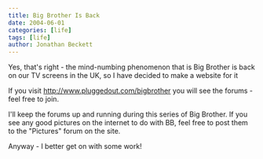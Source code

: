 ```yaml
---
title: Big Brother Is Back
date: 2004-06-01
categories: [life]
tags: [life]
author: Jonathan Beckett
---
```


Yes, that's right - the mind-numbing phenomenon that is Big Brother is back on our TV screens in the UK, so I have decided to make a website for it 

If you visit http://www.pluggedout.com/bigbrother you will see the forums - feel free to join.

I'll keep the forums up and running during this series of Big Brother. If you see any good pictures on the internet to do with BB, feel free to post them to the "Pictures" forum on the site.

Anyway - I better get on with some work!